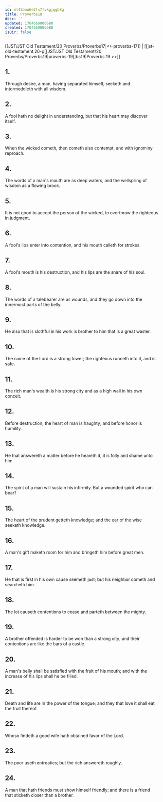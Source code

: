 ```yaml
---
id: ml43bmu6e2fx7fvkgjqgb8g
title: Proverbs18
desc: ''
updated: 1704669006680
created: 1704669006680
isDir: false
---
```

[[JST/JST Old Testament/20 Proverbs/Proverbs17|<<-proverbs-17]] | [[jst-old-testament.20-p[[JST/JST Old Testament/20 Proverbs/Proverbs19|proverbs-19]]bs19|Proverbs 19 >>]]
## 1.
Through desire, a man, having separated himself, seeketh and intermeddleth with all wisdom.
## 2.
A fool hath no delight in understanding, but that his heart may discover itself.
## 3.
When the wicked cometh, then cometh also contempt, and with ignominy reproach.
## 4.
The words of a man\'s mouth are as deep waters, and the wellspring of wisdom as a flowing brook.
## 5.
It is not good to accept the person of the wicked, to overthrow the righteous in judgment.
## 6.
A fool\'s lips enter into contention, and his mouth calleth for strokes.
## 7.
A fool\'s mouth is his destruction, and his lips are the snare of his soul.
## 8.
The words of a talebearer are as wounds, and they go down into the innermost parts of the belly.
## 9.
He also that is slothful in his work is brother to him that is a great waster.
## 10.
The name of the Lord is a strong tower; the righteous runneth into it, and is safe.
## 11.
The rich man\'s wealth is his strong city and as a high wall in his own conceit.
## 12.
Before destruction, the heart of man is haughty; and before honor is humility.
## 13.
He that answereth a matter before he heareth it, it is folly and shame unto him.
## 14.
The spirit of a man will sustain his infirmity. But a wounded spirit who can bear?
## 15.
The heart of the prudent getteth knowledge; and the ear of the wise seeketh knowledge.
## 16.
A man\'s gift maketh room for him and bringeth him before great men.
## 17.
He that is first in his own cause seemeth just; but his neighbor cometh and searcheth him.
## 18.
The lot causeth contentions to cease and parteth between the mighty.
## 19.
A brother offended is harder to be won than a strong city; and their contentions are like the bars of a castle.
## 20.
A man\'s belly shall be satisfied with the fruit of his mouth; and with the increase of his lips shall he be filled.
## 21.
Death and life are in the power of the tongue; and they that love it shall eat the fruit thereof.
## 22.
Whoso findeth a good wife hath obtained favor of the Lord.
## 23.
The poor useth entreaties; but the rich answereth roughly.
## 24.
A man that hath friends must show himself friendly; and there is a friend that sticketh closer than a brother.

